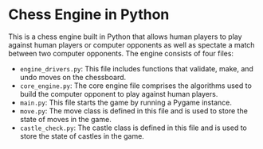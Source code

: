 # Chess Engine in Python

This is a chess engine built in Python that allows human players to play against human players or computer opponents as well as spectate a match between two computer opponents. The engine consists of four files:

- `engine_drivers.py`:  This file includes functions that validate, make, and undo moves on the chessboard.
- `core_engine.py`: The core engine file comprises the algorithms used to build the computer opponent to play against human players.
- `main.py`: This file starts the game by running a Pygame instance.
- `move.py`: The move class is defined in this file and is used to store the state of moves in the game.
- `castle_check.py`: The castle class is defined in this file and is used to store the state of castles in the game.

